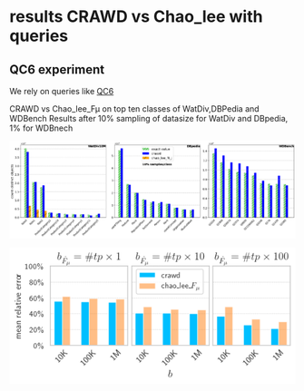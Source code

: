 # results CRAWD vs Chao_lee  with queries 

## QC6 experiment

We rely on queries like [QC6](count-distinct-watdiv/queries/VOID/c6_pc10.sparql)

CRAWD vs Chao_lee_Fµ on top ten classes of WatDiv,DBPedia and WDBench
Results after 10% sampling of datasize for WatDiv and DBpedia, 1% for WDBnech

![WC6_o](/plots_paper/aggregate_top_10.png)



![Wat](/plots_paper/watdiv_agg.png)

